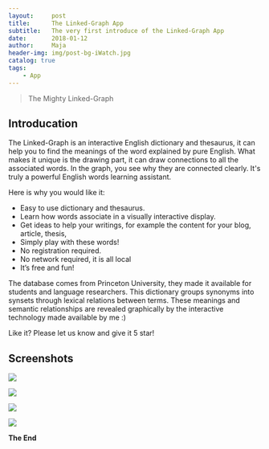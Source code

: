 ```yaml
---
layout:     post
title:      The Linked-Graph App
subtitle:   The very first introduce of the Linked-Graph App
date:       2018-01-12
author:     Maja
header-img: img/post-bg-iWatch.jpg
catalog: true
tags:
    - App
---
```



>The Mighty Linked-Graph


## Introducation


The Linked-Graph is an interactive English dictionary and thesaurus, it can help you to find the meanings of the word explained by pure English. What makes it unique is the drawing part, it can draw connections to all the associated words. In the graph, you see why they are connected clearly. It's truly a powerful English words learning assistant.

Here is why you would like it:
   

* Easy to use dictionary and thesaurus.
* Learn how words associate in a visually interactive display.
* Get ideas to help your writings, for example the content for your blog, article, thesis,
* Simply play with these words!
* No registration required.
* No network required, it is all local
* It’s free and fun!


The database comes from Princeton University, they made it available for students and language researchers. This dictionary groups synonyms into synsets through lexical relations between terms. These meanings and semantic relationships are revealed graphically by the interactive technology made available by me :)


Like it? Please let us know and give it 5 star!


   


## Screenshots
 
![](https://ws3.sinaimg.cn/large/006tKfTcly1fnfcayobiuj30yi1pc79h.jpg)

![](https://ws2.sinaimg.cn/large/006tKfTcly1fnfcayg0e0j30yi1pc11q.jpg)

![](https://ws4.sinaimg.cn/large/006tKfTcly1fnfcay7mn6j30yi1pcjza.jpg)

![](https://ws2.sinaimg.cn/large/006tKfTcly1fnfcaxx2tsj30yi1pcdo6.jpg)



**The End**
	

